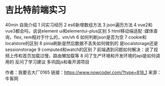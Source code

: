 # 吉比特前端实习

40min
自我介绍
1 问实习经历
2 es6新增数组方法
3 json遍历方法
4 vue2和vue3都会吗，说说element ui和elementui-plus区别
5 html移动端适配 :媒体查询，flex, rem相对于什么的，vm/vh
6 如何判断json是否为空
7 cookie和localstore的区别
8 pinia刷新是然后数据不丢失如何做到的 是localstorage还是sessionstorage
9 computed和watch的区别
7 前端遇到问题如何解决：说了视频上传和首页加载过慢，路由懒加载等
8 问了生产环境和开发环境的api是如何调用的
反问了学习建议
多巩固js和看开源项目



作者：我要去大厂0165
链接：https://www.nowcoder.com/?type=818_1
来源：牛客网
